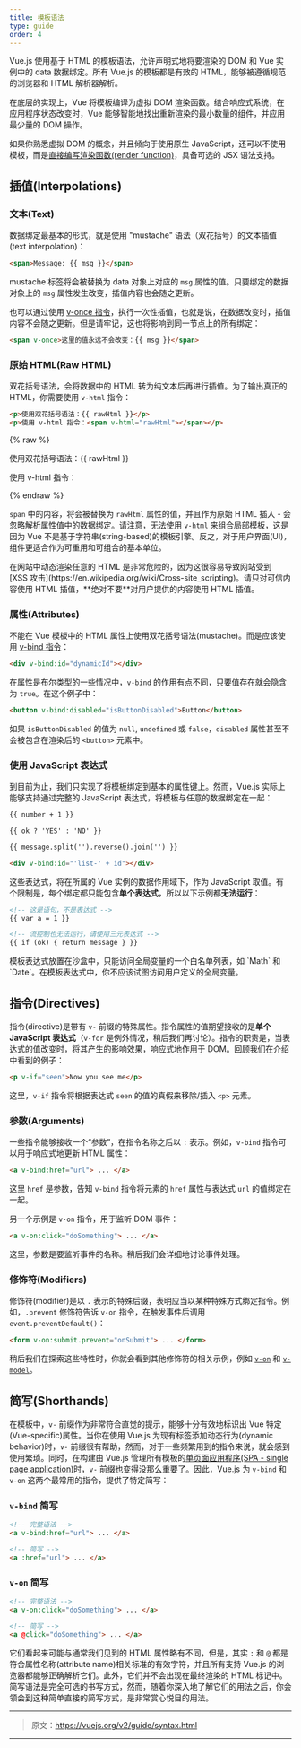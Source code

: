 ```yaml
---
title: 模板语法
type: guide
order: 4
---
```


Vue.js 使用基于 HTML 的模板语法，允许声明式地将要渲染的 DOM 和 Vue 实例中的 data 数据绑定。所有 Vue.js 的模板都是有效的 HTML，能够被遵循规范的浏览器和 HTML 解析器解析。

在底层的实现上，Vue 将模板编译为虚拟 DOM 渲染函数。结合响应式系统，在应用程序状态改变时，Vue 能够智能地找出重新渲染的最小数量的组件，并应用最少量的 DOM 操作。

如果你熟悉虚拟 DOM 的概念，并且倾向于使用原生 JavaScript，还可以不使用模板，而是[直接编写渲染函数(render function)](render-function.html)，具备可选的 JSX 语法支持。

## 插值(Interpolations)

### 文本(Text)

数据绑定最基本的形式，就是使用 "mustache" 语法（双花括号）的文本插值(text interpolation)：

``` html
<span>Message: {{ msg }}</span>
```

mustache 标签将会被替换为 data 对象上对应的 `msg` 属性的值。只要绑定的数据对象上的 `msg` 属性发生改变，插值内容也会随之更新。

也可以通过使用 [v-once 指令](../api/#v-once)，执行一次性插值，也就是说，在数据改变时，插值内容不会随之更新。但是请牢记，这也将影响到同一节点上的所有绑定：

``` html
<span v-once>这里的值永远不会改变：{{ msg }}</span>
```

### 原始 HTML(Raw HTML)

双花括号语法，会将数据中的 HTML 转为纯文本后再进行插值。为了输出真正的 HTML，你需要使用 `v-html` 指令：

``` html
<p>使用双花括号语法：{{ rawHtml }}</p>
<p>使用 v-html 指令：<span v-html="rawHtml"></span></p>
```

{% raw %}
<div id="example1" class="demo">
  <p>使用双花括号语法：{{ rawHtml }}</p>
  <p>使用 v-html 指令：<span v-html="rawHtml"></span></p>
</div>
<script>
new Vue({
  el: '#example1',
  data: function () {
    return {
      rawHtml: '<span style="color: red">This should be red.</span>'
    }
  }
})
</script>
{% endraw %}

`span` 中的内容，将会被替换为 `rawHtml` 属性的值，并且作为原始 HTML 插入 - 会忽略解析属性值中的数据绑定。请注意，无法使用 `v-html` 来组合局部模板，这是因为 Vue 不是基于字符串(string-based)的模板引擎。反之，对于用户界面(UI)，组件更适合作为可重用和可组合的基本单位。

<p class="tip">在网站中动态渲染任意的 HTML 是非常危险的，因为这很容易导致网站受到 [XSS 攻击](https://en.wikipedia.org/wiki/Cross-site_scripting)。请只对可信内容使用 HTML 插值，**绝对不要**对用户提供的内容使用 HTML 插值。</p>

### 属性(Attributes)

不能在 Vue 模板中的 HTML 属性上使用双花括号语法(mustache)。而是应该使用 [v-bind 指令](../api/#v-bind)：

``` html
<div v-bind:id="dynamicId"></div>
```

在属性是布尔类型的一些情况中，`v-bind` 的作用有点不同，只要值存在就会隐含为 `true`。在这个例子中：

``` html
<button v-bind:disabled="isButtonDisabled">Button</button>
```

如果 `isButtonDisabled` 的值为 `null`, `undefined` 或 `false`，`disabled` 属性甚至不会被包含在渲染后的 `<button>` 元素中。

### 使用 JavaScript 表达式

到目前为止，我们只实现了将模板绑定到基本的属性键上。然而，Vue.js 实际上能够支持通过完整的 JavaScript 表达式，将模板与任意的数据绑定在一起：

``` html
{{ number + 1 }}

{{ ok ? 'YES' : 'NO' }}

{{ message.split('').reverse().join('') }}

<div v-bind:id="'list-' + id"></div>
```

这些表达式，将在所属的 Vue 实例的数据作用域下，作为 JavaScript 取值。有个限制是，每个绑定都只能包含**单个表达式**，所以以下示例都**无法运行**：

``` html
<!-- 这是语句，不是表达式 -->
{{ var a = 1 }}

<!-- 流控制也无法运行，请使用三元表达式 -->
{{ if (ok) { return message } }}
```

<p class="tip">模板表达式放置在沙盒中，只能访问全局变量的一个白名单列表，如 `Math` 和 `Date`。在模板表达式中，你不应该试图访问用户定义的全局变量。</p>

## 指令(Directives)

指令(directive)是带有 `v-` 前缀的特殊属性。指令属性的值期望接收的是**单个 JavaScript 表达式**（`v-for` 是例外情况，稍后我们再讨论）。指令的职责是，当表达式的值改变时，将其产生的影响效果，响应式地作用于 DOM。回顾我们在介绍中看到的例子：

``` html
<p v-if="seen">Now you see me</p>
```

这里，`v-if` 指令将根据表达式 `seen` 的值的真假来移除/插入 `<p>` 元素。

### 参数(Arguments)

一些指令能够接收一个“参数”，在指令名称之后以 `:` 表示。例如，`v-bind` 指令可以用于响应式地更新 HTML 属性：

``` html
<a v-bind:href="url"> ... </a>
```

这里 `href` 是参数，告知 `v-bind` 指令将元素的 `href` 属性与表达式 `url` 的值绑定在一起。

另一个示例是 `v-on` 指令，用于监听 DOM 事件：

``` html
<a v-on:click="doSomething"> ... </a>
```

这里，参数是要监听事件的名称。稍后我们会详细地讨论事件处理。

### 修饰符(Modifiers)

修饰符(modifier)是以 `.` 表示的特殊后缀，表明应当以某种特殊方式绑定指令。例如，`.prevent` 修饰符告诉 `v-on` 指令，在触发事件后调用 `event.preventDefault()`：

``` html
<form v-on:submit.prevent="onSubmit"> ... </form>
```

稍后我们在探索这些特性时，你就会看到其他修饰符的相关示例，例如 [`v-on`](events.html#Event-Modifiers) 和 [`v-model`](forms.html#Modifiers)。

## 简写(Shorthands)

在模板中，`v-` 前缀作为非常符合直觉的提示，能够十分有效地标识出 Vue 特定(Vue-specific)属性。当你在使用 Vue.js 为现有标签添加动态行为(dynamic behavior)时，`v-` 前缀很有帮助，然而，对于一些频繁用到的指令来说，就会感到使用繁琐。同时，在构建由 Vue.js 管理所有模板的[单页面应用程序(SPA - single page application)](https://en.wikipedia.org/wiki/Single-page_application)时，`v-` 前缀也变得没那么重要了。因此，Vue.js 为 `v-bind` 和 `v-on` 这两个最常用的指令，提供了特定简写：

### `v-bind` 简写

``` html
<!-- 完整语法 -->
<a v-bind:href="url"> ... </a>

<!-- 简写 -->
<a :href="url"> ... </a>
```

### `v-on` 简写

``` html
<!-- 完整语法 -->
<a v-on:click="doSomething"> ... </a>

<!-- 简写 -->
<a @click="doSomething"> ... </a>
```

它们看起来可能与通常我们见到的 HTML 属性略有不同，但是，其实 `:` 和 `@` 都是符合属性名称(attribute name)相关标准的有效字符，并且所有支持 Vue.js 的浏览器都能够正确解析它们。此外，它们并不会出现在最终渲染的 HTML 标记中。简写语法是完全可选的书写方式，然而，随着你深入地了解它们的用法之后，你会领会到这种简单直接的简写方式，是非常赏心悦目的用法。

***

> 原文：https://vuejs.org/v2/guide/syntax.html

***
